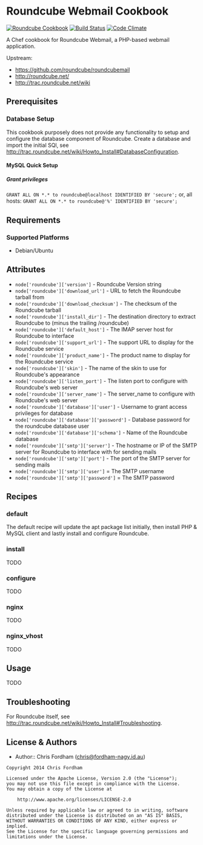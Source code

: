 Roundcube Webmail Cookbook
==========================

[![Roundcube Cookbook](http://img.shields.io/badge/cookbook-roundcube%20v0.1.0-lightgrey.svg)](https://github.com/xhost-cookbooks/roundcube)
[![Build Status](https://travis-ci.org/xhost-cookbooks/roundcube.svg)](https://travis-ci.org/xhost-cookbooks/roundcube)
[![Code Climate](https://codeclimate.com/github/xhost-cookbooks/system.png)](https://codeclimate.com/github/xhost-cookbooks/roundcube)

A Chef cookbook for Roundcube Webmail, a PHP-based webmail application.

Upstream:
- https://github.com/roundcube/roundcubemail
- http://roundcube.net/
- http://trac.roundcube.net/wiki

Prerequisites
-------------

### Database Setup
This cookbook purposely does not provide any functionality to setup and configure the database component of Roundcube.
Create a database and import the initial SQl, see http://trac.roundcube.net/wiki/Howto_Install#DatabaseConfiguration.

#### MySQL Quick Setup

##### Grant privileges

`GRANT ALL ON *.* to roundcube@localhost IDENTIFIED BY 'secure';` or, all hosts:
`GRANT ALL ON *.* to roundcube@'%' IDENTIFIED BY 'secure';`

Requirements
------------
### Supported Platforms
 * Debian/Ubuntu

Attributes
----------

 * `node['roundcube']['version']` - Roundcube Version string
 * `node['roundcube']['download_url']` - URL to fetch the Roundcube tarball from
 * `node['roundcube']['download_checksum']` - The checksum of the Roundcube tarball
 * `node['roundcube']['install_dir']` - The destination directory to extract Roundcube to (minus the trailing /roundcube)
 * `node['roundcube']['default_host']` - The IMAP server host for Roundcube to interface
 * `node['roundcube']['support_url']` - The support URL to display for the Roundcube service
 * `node['roundcube']['product_name']` - The product name to display for the Roundcube service
 * `node['roundcube']['skin']` - The name of the skin to use for Roundcube's appearance
 * `node['roundcube']['listen_port']` - The listen port to configure with Roundcube's web server
 * `node['roundcube']['server_name']` - The server_name to configure with Roundcube\'s web server
 * `node['roundcube']['database']['user']` - Username to grant access privileges for database
 * `node['roundcube']['database']['password']` - Database password for the roundcube database user
 * `node['roundcube']['database']['schema']` - Name of the Roundcube database
 * `node['roundcube']['smtp']['server']` - The hostname or IP of the SMTP server for Roundcube to interface with for sending mails
 * `node['roundcube']['smtp']['port']` - The port of the SMTP server for sending mails
 * `node['roundcube']['smtp']['user']` = The SMTP username
 * `node['roundcube']['smtp']['password']` = The SMTP password

Recipes
-------
### default
The default recipe will update the apt package list initially, then install PHP & MySQL client and lastly install and configure Roundcube.

### install
TODO

### configure
TODO

### nginx
TODO

### nginx_vhost
TODO

Usage
-----
TODO

Troubleshooting
---------------

For Roundcube itself, see http://trac.roundcube.net/wiki/Howto_Install#Troubleshooting.

License & Authors
-----------------
- Author:: Chris Fordham (<chris@fordham-nagy.id.au>)

```text
Copyright 2014 Chris Fordham

Licensed under the Apache License, Version 2.0 (the "License");
you may not use this file except in compliance with the License.
You may obtain a copy of the License at

    http://www.apache.org/licenses/LICENSE-2.0

Unless required by applicable law or agreed to in writing, software
distributed under the License is distributed on an "AS IS" BASIS,
WITHOUT WARRANTIES OR CONDITIONS OF ANY KIND, either express or implied.
See the License for the specific language governing permissions and
limitations under the License.
```
